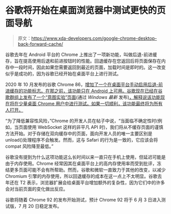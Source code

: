 # 谷歌将开始在桌面浏览器中测试更快的页面导航

> 原文：<https://www.xda-developers.com/google-chrome-desktop-back-forward-cache/>

谷歌去年在 Android 平台的 Chrome 上推出了一项新功能，叫做后退-前进缓存，旨在提高使用后退和前进按钮时的性能。回退缓存在您返回后将页面保存在内存中一段时间，因此如果您需要返回到最近的页面，加载时间是即时的。这一改变似乎是成功的，因为谷歌已经开始在桌面平台上进行测试。

2020 年 10 月发布的谷歌 Chrome 86，[增加了一个在桌面平台手动启用后退-前进缓存的功能标志。在那之前，该功能只在 Android 上可用。谷歌现在已经在谷歌群组上](https://www.xda-developers.com/google-chrome-86-rolls-out-with-flags-for-menu-icons-back-forward-cache-and-more/)[发布了一个“意图实验”页面](https://groups.google.com/a/chromium.org/g/blink-dev/c/GJsdwulsGiI/m/7OauT6SjBQAJ?pli=1)(通过 *Windows 最新* 发布[)，解释说该功能现在将在少量桌面 Chrome 用户中进行测试。如果一切顺利，该功能最终将为所有人打开。](https://www.windowslatest.com/2021/05/13/google-chrome-load-pages-faster-on-desktop-using-back-forward-cache/)

“为了降低兼容性风险，”Chrome 的开发人员在帖子中说，“当面临不确定性时(例如，当页面使用 WebSocket 这样的非平凡 API 时)，我们将从不缓存页面的谨慎方法开始。对于存储在双向缓存中的页面，面向开发人员的唯一主要区别是 unload()处理程序不会触发。然而，这与 Safari 的行为是一致的，它应该会将 compat 风险降至最低。”

谷歌没有提到为什么这项功能这么长时间以来一直只在手机上使用，但延迟可能是由于内存使用。Chrome 经常因其在桌面平台上的高内存使用率而受到批评，冻结更多页面可能不会有所帮助。然而，谷歌和微软一直致力于其他的改变，以减少 Chromium 引擎的内存使用，所以回退缓存的成本在这一点上不太明显。谷歌去年还在 T2 表示，浏览器扩展会给桌面平台增加额外的复杂性，因为它们中的许多会对当前页面的变化做出反应。

谷歌将随着 Chrome 92 的发布开始测试，预计 Chrome 92 将于 6 月 3 日进入测试版，7 月 20 日稳定发布。